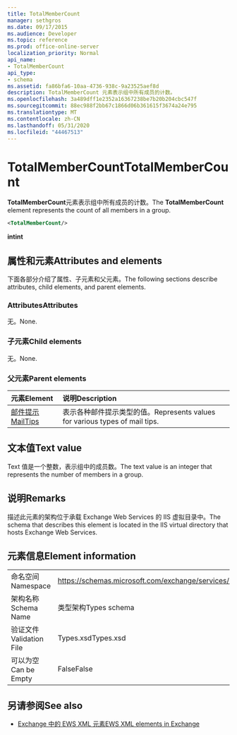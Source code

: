 ```yaml
---
title: TotalMemberCount
manager: sethgros
ms.date: 09/17/2015
ms.audience: Developer
ms.topic: reference
ms.prod: office-online-server
localization_priority: Normal
api_name:
- TotalMemberCount
api_type:
- schema
ms.assetid: fa86bfa6-10aa-4736-938c-9a23525aef8d
description: TotalMemberCount 元素表示组中所有成员的计数。
ms.openlocfilehash: 3a489dff1e2352a16367238be7b20b204cbc547f
ms.sourcegitcommit: 88ec988f2bb67c1866d06b361615f3674a24e795
ms.translationtype: MT
ms.contentlocale: zh-CN
ms.lasthandoff: 05/31/2020
ms.locfileid: "44467513"
---
```

# <a name="totalmembercount"></a><span data-ttu-id="7d7c0-103">TotalMemberCount</span><span class="sxs-lookup"><span data-stu-id="7d7c0-103">TotalMemberCount</span></span>

<span data-ttu-id="7d7c0-104">**TotalMemberCount**元素表示组中所有成员的计数。</span><span class="sxs-lookup"><span data-stu-id="7d7c0-104">The **TotalMemberCount** element represents the count of all members in a group.</span></span> 
  
```XML
<TotalMemberCount/>
```

 <span data-ttu-id="7d7c0-105">**int**</span><span class="sxs-lookup"><span data-stu-id="7d7c0-105">**int**</span></span>
## <a name="attributes-and-elements"></a><span data-ttu-id="7d7c0-106">属性和元素</span><span class="sxs-lookup"><span data-stu-id="7d7c0-106">Attributes and elements</span></span>

<span data-ttu-id="7d7c0-107">下面各部分介绍了属性、子元素和父元素。</span><span class="sxs-lookup"><span data-stu-id="7d7c0-107">The following sections describe attributes, child elements, and parent elements.</span></span>
  
### <a name="attributes"></a><span data-ttu-id="7d7c0-108">Attributes</span><span class="sxs-lookup"><span data-stu-id="7d7c0-108">Attributes</span></span>

<span data-ttu-id="7d7c0-109">无。</span><span class="sxs-lookup"><span data-stu-id="7d7c0-109">None.</span></span>
  
### <a name="child-elements"></a><span data-ttu-id="7d7c0-110">子元素</span><span class="sxs-lookup"><span data-stu-id="7d7c0-110">Child elements</span></span>

<span data-ttu-id="7d7c0-111">无。</span><span class="sxs-lookup"><span data-stu-id="7d7c0-111">None.</span></span>
  
### <a name="parent-elements"></a><span data-ttu-id="7d7c0-112">父元素</span><span class="sxs-lookup"><span data-stu-id="7d7c0-112">Parent elements</span></span>

|<span data-ttu-id="7d7c0-113">**元素**</span><span class="sxs-lookup"><span data-stu-id="7d7c0-113">**Element**</span></span>|<span data-ttu-id="7d7c0-114">**说明**</span><span class="sxs-lookup"><span data-stu-id="7d7c0-114">**Description**</span></span>|
|:-----|:-----|
|[<span data-ttu-id="7d7c0-115">邮件提示</span><span class="sxs-lookup"><span data-stu-id="7d7c0-115">MailTips</span></span>](mailtips.md) <br/> |<span data-ttu-id="7d7c0-116">表示各种邮件提示类型的值。</span><span class="sxs-lookup"><span data-stu-id="7d7c0-116">Represents values for various types of mail tips.</span></span>  <br/> |
   
## <a name="text-value"></a><span data-ttu-id="7d7c0-117">文本值</span><span class="sxs-lookup"><span data-stu-id="7d7c0-117">Text value</span></span>

<span data-ttu-id="7d7c0-118">Text 值是一个整数，表示组中的成员数。</span><span class="sxs-lookup"><span data-stu-id="7d7c0-118">The text value is an integer that represents the number of members in a group.</span></span>
  
## <a name="remarks"></a><span data-ttu-id="7d7c0-119">说明</span><span class="sxs-lookup"><span data-stu-id="7d7c0-119">Remarks</span></span>

<span data-ttu-id="7d7c0-120">描述此元素的架构位于承载 Exchange Web Services 的 IIS 虚拟目录中。</span><span class="sxs-lookup"><span data-stu-id="7d7c0-120">The schema that describes this element is located in the IIS virtual directory that hosts Exchange Web Services.</span></span>
  
## <a name="element-information"></a><span data-ttu-id="7d7c0-121">元素信息</span><span class="sxs-lookup"><span data-stu-id="7d7c0-121">Element information</span></span>

|||
|:-----|:-----|
|<span data-ttu-id="7d7c0-122">命名空间</span><span class="sxs-lookup"><span data-stu-id="7d7c0-122">Namespace</span></span>  <br/> |https://schemas.microsoft.com/exchange/services/2006/types  <br/> |
|<span data-ttu-id="7d7c0-123">架构名称</span><span class="sxs-lookup"><span data-stu-id="7d7c0-123">Schema Name</span></span>  <br/> |<span data-ttu-id="7d7c0-124">类型架构</span><span class="sxs-lookup"><span data-stu-id="7d7c0-124">Types schema</span></span>  <br/> |
|<span data-ttu-id="7d7c0-125">验证文件</span><span class="sxs-lookup"><span data-stu-id="7d7c0-125">Validation File</span></span>  <br/> |<span data-ttu-id="7d7c0-126">Types.xsd</span><span class="sxs-lookup"><span data-stu-id="7d7c0-126">Types.xsd</span></span>  <br/> |
|<span data-ttu-id="7d7c0-127">可以为空</span><span class="sxs-lookup"><span data-stu-id="7d7c0-127">Can be Empty</span></span>  <br/> |<span data-ttu-id="7d7c0-128">False</span><span class="sxs-lookup"><span data-stu-id="7d7c0-128">False</span></span>  <br/> |
   
## <a name="see-also"></a><span data-ttu-id="7d7c0-129">另请参阅</span><span class="sxs-lookup"><span data-stu-id="7d7c0-129">See also</span></span>



- [<span data-ttu-id="7d7c0-130">Exchange 中的 EWS XML 元素</span><span class="sxs-lookup"><span data-stu-id="7d7c0-130">EWS XML elements in Exchange</span></span>](ews-xml-elements-in-exchange.md)

